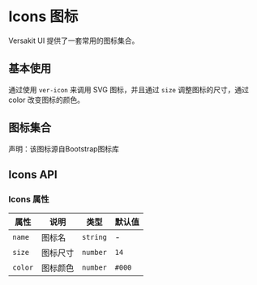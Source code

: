 # Icons 图标

Versakit UI 提供了一套常用的图标集合。

## 基本使用

通过使用 `ver-icon` 来调用 SVG 图标，并且通过 `size` 调整图标的尺寸，通过 color 改变图标的颜色。

<demo vue="../../example/icon/base.vue"></demo>

## 图标集合

声明：该图标源自Bootstrap图标库

<demo vue="../../example/icon/icons.vue"></demo>

## Icons API

### Icons 属性

| 属性    | 说明     | 类型     | 默认值 |
| ------- | -------- | -------- | ------ |
| `name`  | 图标名   | `string` | -      |
| `size`  | 图标尺寸 | `number` | `14`   |
| `color` | 图标颜色 | `number` | `#000` |
